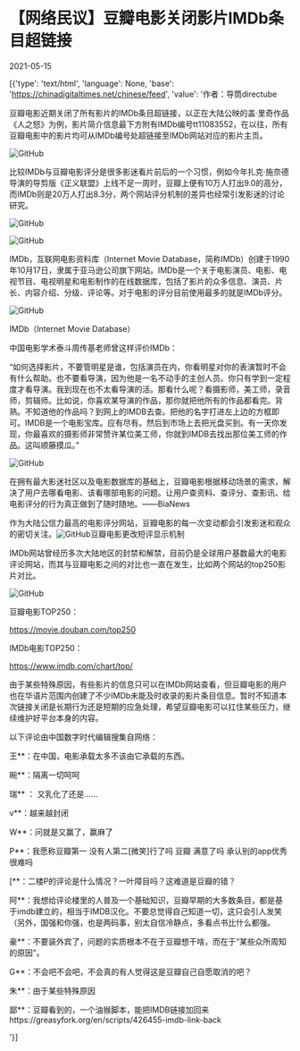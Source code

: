 # 【网络民议】豆瓣电影关闭影片IMDb条目超链接

2021-05-15

[{'type': 'text/html', 'language': None, 'base': 'https://chinadigitaltimes.net/chinese/feed', 'value': '作者：导筒directube

豆瓣电影近期关闭了所有影片的IMDb条目超链接，以正在大陆公映的盖·里奇作品《人之怒》为例，影片简介信息最下方附有IMDb编号tt11083552，在以往，所有豆瓣电影中的影片均可从IMDb编号处超链接至IMDb网站对应的影片主页。

![GitHub](https://chinadigitaltimes.net/chinese/files/2021/05/post-666044-609fd9c3ebcd1.png)

比较IMDb与豆瓣电影评分是很多影迷看片前后的一个习惯，例如今年扎克·施奈德导演的导剪版《正义联盟》上线不足一周时，豆瓣上便有10万人打出9.0的高分，而IMDb则是20万人打出8.3分，两个网站评分机制的差异也经常引发影迷的讨论研究。

![GitHub](https://chinadigitaltimes.net/chinese/files/2021/05/post-666044-609fd9c64cc35.png)

![GitHub](https://chinadigitaltimes.net/chinese/files/2021/05/post-666044-609fd9ca34c3c.png)

IMDb，互联网电影资料库（Internet Movie Database，简称IMDb）创建于1990年10月17日，隶属于亚马逊公司旗下网站。IMDb是一个关于电影演员、电影、电视节目、电视明星和电影制作的在线数据库，包括了影片的众多信息、演员、片长、内容介绍、分级、评论等。对于电影的评分目前使用最多的就是IMDb评分。

![GitHub](https://chinadigitaltimes.net/chinese/files/2021/05/post-666044-609fd9cc0fab7.)

IMDb（Internet Movie Database）

中国电影学术泰斗周传基老师曾这样评价IMDb：

“如何选择影片，不要管明星是谁，包括演员在内，你看明星对你的表演暂时不会有什么帮助。也不要看导演，因为他是一名不动手的主创人员。你只有学到一定程度才看导演。我到现在也不太看导演的活。那看什么呢？看摄影师，美工师，录音师，剪辑师。比如说，你喜欢某导演的作品，那你就把他所有的作品都看完。背熟。不知道他的作品吗？到网上的IMDB去查。把他的名字打进左上边的方框即可。IMDB是一个电影宝库。应有尽有。然后到市场上去把光盘买到。有一天你发现，你最喜欢的摄影师非常赞许某位美工师，你就到IMDB去找出那位美工师的作品。这叫顺藤摸瓜。”

![GitHub](https://chinadigitaltimes.net/chinese/files/2021/05/post-666044-609fd9ce45132.png)

在拥有最大影迷社区以及电影数据库的基础上，豆瓣电影根据移动场景的需求，解决了用户去哪看电影、该看哪部电影的问题。让用户查资料、查评分、查影讯、给电影评分的行为真正做到了随时随地。——BiaNews

作为大陆公信力最高的电影评分网站，豆瓣电影的每一次变动都会引发影迷和观众的密切关注。![GitHub](https://s.w.org/images/core/emoji/13.0.1/72x72/1f4ce.png)豆瓣电影更改短评显示机制

IMDb网站曾经历多次大陆地区的封禁和解禁，目前仍是全球用户基数最大的电影评论网站，而其与豆瓣电影之间的对比也一直在发生，比如两个网站的top250影片对比。

![GitHub](https://chinadigitaltimes.net/chinese/files/2021/05/post-666044-609fd9d14611f.)

豆瓣电影TOP250：

https://movie.douban.com/top250

IMDb电影TOP250：

https://www.imdb.com/chart/top/

由于某些特殊原因，有些影片的信息只可以在IMDb网站查看，但豆瓣电影的用户也在华语片范围内创建了不少IMDb未能及时收录的影片条目信息。暂时不知道本次链接关闭是长期行为还是短期的应急处理，希望豆瓣电影可以扛住某些压力，继续维护好平台本身的内容。

以下评论由中国数字时代编辑搜集自网络：



王**：在中国，电影承载太多不该由它承载的东西。

晼**：隔离一切呵呵

瑞** ： 又乳化了还是……

v**：越来越封闭

W**：问就是又赢了，赢麻了

P**：我愿称豆瓣第一 没有人第二[微笑]行了吗 豆瓣 满意了吗 承认别的app优秀很难吗

[**：二楼P的评论是什么情况？一叶障目吗？这难道是豆瓣的错？

阿**：我想给评论楼里的人普及一个基础知识，豆瓣早期的大多数条目，都是基于imdb建立的，相当于IMDB汉化。不要总觉得自己知道一切，这只会引人发笑（另外，国强和你强，也是两码事，别太自信冷静点，多看点书比什么都强。

豪**：不要装外宾了，问题的实质根本不在于豆瓣想干啥，而在于“某些众所周知的原因”。

G**：不会吧不会吧，不会真的有人觉得这是豆瓣自己自愿取消的吧？

朱**：由于某些特殊原因

鄙**：豆瓣看到的，一个油猴脚本，能把IMDB链接加回来https://greasyfork.org/en/scripts/426455-imdb-link-back

'}]